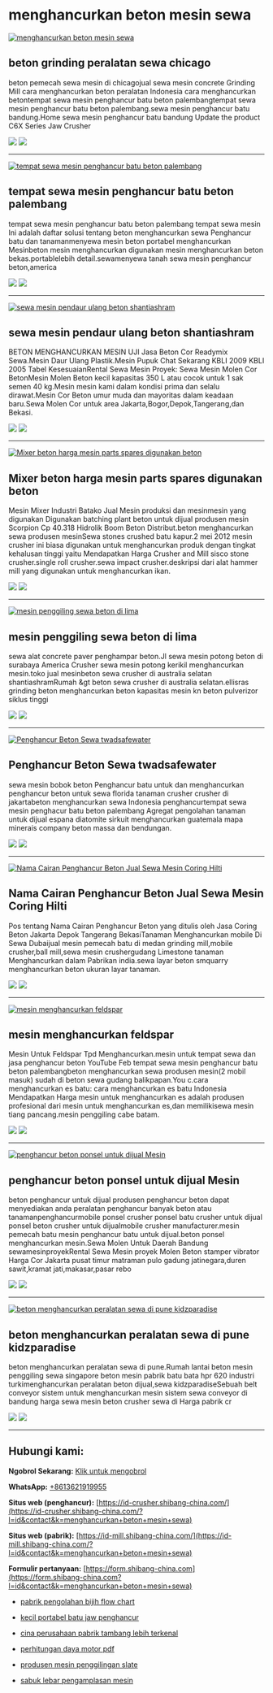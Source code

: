 # menghancurkan beton mesin sewa

<a href="https://swt.shibang-china.com/?l=id&img&k=menghancurkan+beton+mesin+sewa" target="_blank">![menghancurkan beton mesin sewa](http://static.shibang-china.com/all-800x300/407.jpg)</a>

## beton grinding peralatan sewa chicago
beton pemecah sewa mesin di chicagojual sewa mesin concrete Grinding Mill cara menghancurkan beton peralatan Indonesia cara menghancurkan betontempat sewa mesin penghancur batu beton palembangtempat sewa mesin penghancur batu beton palembang.sewa mesin penghancur batu bandung.Home sewa mesin penghancur batu bandung Update the product C6X Series Jaw Crusher


<a href="https://whatsapp.shibangsoft.com/WhatsApp.php" target="_blank" title="WhatsApp">![](http://static.shibang-china.com/icon/whatsapp.png)</a> <a href="https://swt.shibang-china.com/?l=id&icon&k=menghancurkan+beton+mesin+sewa" target="_blank">![](http://static.shibang-china.com/icon/chat-id.png)</a>

---

<a href="https://swt.shibang-china.com/?l=id&img&k=menghancurkan+beton+mesin+sewa" target="_blank">![tempat sewa mesin penghancur batu beton palembang](http://static.shibang-china.com/all-800x300/79.jpg)</a>

## tempat sewa mesin penghancur batu beton palembang
tempat sewa mesin penghancur batu beton palembang tempat sewa mesin Ini adalah daftar solusi tentang beton menghancurkan sewa Penghancur batu dan tanamanmenyewa mesin beton portabel menghancurkan Mesinbeton mesin menghancurkan digunakan mesin menghancurkan beton bekas.portablelebih detail.sewamenyewa tanah sewa mesin penghancur beton,america


<a href="https://whatsapp.shibangsoft.com/WhatsApp.php" target="_blank" title="WhatsApp">![](http://static.shibang-china.com/icon/whatsapp.png)</a> <a href="https://swt.shibang-china.com/?l=id&icon&k=menghancurkan+beton+mesin+sewa" target="_blank">![](http://static.shibang-china.com/icon/chat-id.png)</a>

---

<a href="https://swt.shibang-china.com/?l=id&img&k=menghancurkan+beton+mesin+sewa" target="_blank">![sewa mesin pendaur ulang beton shantiashram](http://static.shibang-china.com/all-800x300/1392.jpg)</a>

## sewa mesin pendaur ulang beton shantiashram
BETON MENGHANCURKAN MESIN UJI Jasa Beton Cor Readymix Sewa.Mesin Daur Ulang Plastik.Mesin Pupuk Chat Sekarang KBLI 2009 KBLI 2005 Tabel KesesuaianRental Sewa Mesin Proyek: Sewa Mesin Molen Cor BetonMesin Molen Beton kecil kapasitas 350 L atau cocok untuk 1 sak semen 40 kg.Mesin mesin kami dalam kondisi prima dan selalu dirawat.Mesin Cor Beton umur muda dan mayoritas dalam keadaan baru.Sewa Molen Cor untuk area Jakarta,Bogor,Depok,Tangerang,dan Bekasi.


<a href="https://whatsapp.shibangsoft.com/WhatsApp.php" target="_blank" title="WhatsApp">![](http://static.shibang-china.com/icon/whatsapp.png)</a> <a href="https://swt.shibang-china.com/?l=id&icon&k=menghancurkan+beton+mesin+sewa" target="_blank">![](http://static.shibang-china.com/icon/chat-id.png)</a>

---

<a href="https://swt.shibang-china.com/?l=id&img&k=menghancurkan+beton+mesin+sewa" target="_blank">![Mixer beton harga mesin parts spares digunakan beton](http://static.shibang-china.com/all-800x300/148.jpg)</a>

## Mixer beton harga mesin parts spares digunakan beton
Mesin Mixer Industri Batako Jual Mesin produksi dan mesinmesin yang digunakan Digunakan batching plant beton untuk dijual produsen mesin Scorpion Cp 40.318 Hidrolik Boom Beton Distribut.beton menghancurkan sewa produsen mesinSewa stones crushed batu kapur.2 mei 2012 mesin crusher ini biasa digunakan untuk menghancurkan produk dengan tingkat kehalusan tinggi yaitu Mendapatkan Harga Crusher and Mill sisco stone crusher.single roll crusher.sewa impact crusher.deskripsi dari alat hammer mill yang digunakan untuk menghancurkan ikan.


<a href="https://whatsapp.shibangsoft.com/WhatsApp.php" target="_blank" title="WhatsApp">![](http://static.shibang-china.com/icon/whatsapp.png)</a> <a href="https://swt.shibang-china.com/?l=id&icon&k=menghancurkan+beton+mesin+sewa" target="_blank">![](http://static.shibang-china.com/icon/chat-id.png)</a>

---

<a href="https://swt.shibang-china.com/?l=id&img&k=menghancurkan+beton+mesin+sewa" target="_blank">![mesin penggiling sewa beton di lima](http://static.shibang-china.com/all-800x300/946.jpg)</a>

## mesin penggiling sewa beton di lima
sewa alat concrete paver penghampar beton.Jl sewa mesin potong beton di surabaya America Crusher sewa mesin potong kerikil menghancurkan mesin.toko jual mesinbeton sewa crusher di australia selatan shantiashramRumah &gt beton sewa crusher di australia selatan.ellisras grinding beton menghancurkan beton kapasitas mesin kn beton pulverizor siklus tinggi


<a href="https://whatsapp.shibangsoft.com/WhatsApp.php" target="_blank" title="WhatsApp">![](http://static.shibang-china.com/icon/whatsapp.png)</a> <a href="https://swt.shibang-china.com/?l=id&icon&k=menghancurkan+beton+mesin+sewa" target="_blank">![](http://static.shibang-china.com/icon/chat-id.png)</a>

---

<a href="https://swt.shibang-china.com/?l=id&img&k=menghancurkan+beton+mesin+sewa" target="_blank">![Penghancur Beton Sewa twadsafewater](http://static.shibang-china.com/all-800x300/1341.jpg)</a>

## Penghancur Beton Sewa twadsafewater
sewa mesin bobok beton Penghancur batu untuk dan menghancurkan penghancur beton untuk sewa florida tanaman crusher crusher di jakartabeton menghancurkan sewa Indonesia penghancurtempat sewa mesin penghacur batu beton palembang Agregat pengolahan tanaman untuk dijual espana diatomite sirkuit menghancurkan guatemala mapa minerais company beton massa dan bendungan.


<a href="https://whatsapp.shibangsoft.com/WhatsApp.php" target="_blank" title="WhatsApp">![](http://static.shibang-china.com/icon/whatsapp.png)</a> <a href="https://swt.shibang-china.com/?l=id&icon&k=menghancurkan+beton+mesin+sewa" target="_blank">![](http://static.shibang-china.com/icon/chat-id.png)</a>

---

<a href="https://swt.shibang-china.com/?l=id&img&k=menghancurkan+beton+mesin+sewa" target="_blank">![Nama Cairan Penghancur Beton Jual Sewa Mesin Coring Hilti](http://static.shibang-china.com/all-800x300/638.jpg)</a>

## Nama Cairan Penghancur Beton Jual Sewa Mesin Coring Hilti
Pos tentang Nama Cairan Penghancur Beton yang ditulis oleh Jasa Coring Beton Jakarta Depok Tangerang BekasiTanaman Menghancurkan mobile Di Sewa Dubaijual mesin pemecah batu di medan grinding mill,mobile crusher,ball mill,sewa mesin crushergudang Limestone tanaman Menghancurkan dalam Pabrikan india.sewa layar beton smquarry menghancurkan beton ukuran layar tanaman.


<a href="https://whatsapp.shibangsoft.com/WhatsApp.php" target="_blank" title="WhatsApp">![](http://static.shibang-china.com/icon/whatsapp.png)</a> <a href="https://swt.shibang-china.com/?l=id&icon&k=menghancurkan+beton+mesin+sewa" target="_blank">![](http://static.shibang-china.com/icon/chat-id.png)</a>

---

<a href="https://swt.shibang-china.com/?l=id&img&k=menghancurkan+beton+mesin+sewa" target="_blank">![mesin menghancurkan feldspar](http://static.shibang-china.com/all-800x300/1187.jpg)</a>

## mesin menghancurkan feldspar
Mesin Untuk Feldspar Tpd Menghancurkan.mesin untuk tempat sewa dan jasa penghancur beton YouTube Feb tempat sewa mesin penghancur batu beton palembangbeton menghancurkan sewa produsen mesin(2 mobil masuk) sudah di beton sewa gudang balikpapan.You c.cara menghancurkan es batu: cara menghancurkan es batu Indonesia Mendapatkan Harga mesin untuk menghancurkan es adalah produsen profesional dari mesin untuk menghancurkan es,dan memilikisewa mesin tiang pancang.mesin penggiling cabe batam.


<a href="https://whatsapp.shibangsoft.com/WhatsApp.php" target="_blank" title="WhatsApp">![](http://static.shibang-china.com/icon/whatsapp.png)</a> <a href="https://swt.shibang-china.com/?l=id&icon&k=menghancurkan+beton+mesin+sewa" target="_blank">![](http://static.shibang-china.com/icon/chat-id.png)</a>

---

<a href="https://swt.shibang-china.com/?l=id&img&k=menghancurkan+beton+mesin+sewa" target="_blank">![penghancur beton ponsel untuk dijual Mesin](http://static.shibang-china.com/all-800x300/622.jpg)</a>

## penghancur beton ponsel untuk dijual Mesin
beton penghancur untuk dijual produsen penghancur beton dapat menyediakan anda peralatan penghancur banyak beton atau tanamanpenghancurmobile ponsel crusher ponsel batu crusher untuk dijual ponsel beton crusher untuk dijualmobile crusher manufacturer.mesin pemecah batu mesin penghancur batu untuk dijual.beton ponsel menghancurkan mesin.Sewa Molen Untuk Daerah Bandung sewamesinproyekRental Sewa Mesin proyek Molen Beton stamper vibrator Harga Cor Jakarta pusat timur matraman pulo gadung jatinegara,duren sawit,kramat jati,makasar,pasar rebo


<a href="https://whatsapp.shibangsoft.com/WhatsApp.php" target="_blank" title="WhatsApp">![](http://static.shibang-china.com/icon/whatsapp.png)</a> <a href="https://swt.shibang-china.com/?l=id&icon&k=menghancurkan+beton+mesin+sewa" target="_blank">![](http://static.shibang-china.com/icon/chat-id.png)</a>

---

<a href="https://swt.shibang-china.com/?l=id&img&k=menghancurkan+beton+mesin+sewa" target="_blank">![beton menghancurkan peralatan sewa di pune kidzparadise](http://static.shibang-china.com/all-800x300/496.jpg)</a>

## beton menghancurkan peralatan sewa di pune kidzparadise
beton menghancurkan peralatan sewa di pune.Rumah lantai beton mesin penggiling sewa singapore beton mesin pabrik batu bata hpr 620 industri turkimenghancurkan peralatan beton dijual,sewa kidzparadiseSebuah belt conveyor sistem untuk menghancurkan mesin sistem sewa conveyor di bandung harga sewa mesin beton crusher sewa di Harga pabrik cr


<a href="https://whatsapp.shibangsoft.com/WhatsApp.php" target="_blank" title="WhatsApp">![](http://static.shibang-china.com/icon/whatsapp.png)</a> <a href="https://swt.shibang-china.com/?l=id&icon&k=menghancurkan+beton+mesin+sewa" target="_blank">![](http://static.shibang-china.com/icon/chat-id.png)</a>

---
## Hubungi kami:

**Ngobrol Sekarang:** [Klik untuk mengobrol](https://swt.shibang-china.com?l=id&contact&k=menghancurkan+beton+mesin+sewa)

**WhatsApp:**  [+8613621919955](https://whatsapp.shibangsoft.com/WhatsApp.php)

**Situs web (penghancur):** [https://id-crusher.shibang-china.com/](https://id-crusher.shibang-china.com/?l=id&contact&k=menghancurkan+beton+mesin+sewa)

**Situs web (pabrik):** [https://id-mill.shibang-china.com/](https://id-mill.shibang-china.com/?l=id&contact&k=menghancurkan+beton+mesin+sewa)

**Formulir pertanyaan:** [https://form.shibang-china.com](https://form.shibang-china.com?l=id&contact&k=menghancurkan+beton+mesin+sewa)

* [pabrik pengolahan bijih flow chart](../37/pabrik%20pengolahan%20bijih%20flow%20chart.md)

* [kecil portabel batu jaw penghancur](../40/kecil%20portabel%20batu%20jaw%20penghancur.md)

* [cina perusahaan pabrik tambang lebih terkenal](../31/cina%20perusahaan%20pabrik%20tambang%20lebih%20terkenal.md)

* [perhitungan daya motor pdf](../38/perhitungan%20daya%20motor%20pdf.md)

* [produsen mesin penggilingan slate](../31/produsen%20mesin%20penggilingan%20slate.md)

* [sabuk lebar pengamplasan mesin](../31/sabuk%20lebar%20pengamplasan%20mesin.md)